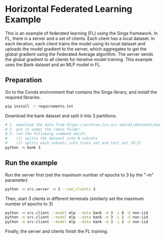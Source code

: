 <!--
    Licensed to the Apache Software Foundation (ASF) under one
    or more contributor license agreements.  See the NOTICE file
    distributed with < this work for additional information
    regarding copyright ownership.  The ASF licenses this file
    to you under the Apache License, Version 2.0 (the
    "License"); you may not use this file except in compliance
    with the License.  You may obtain a copy of the License at

      http://www.apache.org/licenses/LICENSE-2.0

    Unless required by applicable law or agreed to in writing,
    software distributed under the License is distributed on an
    "AS IS" BASIS, WITHOUT WARRANTIES OR CONDITIONS OF ANY
    KIND, either express or implied.  See the License for the
    specific language governing permissions and limitations
    under the License.
-->


# Horizontal Federated Learning Example

This is an example of federated learning (FL) using the Singa framework. In FL, there is a server and a set of clients. Each client has a local dataset. 
In each iteration, each client trains the model using its local dataset and uploads the model gradient to the server, which aggregates to get the global
gradient using the Federated Average algorithm. The server sends the global gradient to all clients for iterative model training. 
This example uses the Bank dataset and an MLP model in FL.

## Preparation

Go to the Conda environment that contains the Singa library, and install the required libraries.

```bash
pip install -r requirements.txt
```

Download the bank dataset and split it into 3 partitions.

```bash
# 1. download the data from https://archive.ics.uci.edu/ml/datasets/bank+marketing
# 2. put it under the /data folder
# 3. run the following command which:
#    (1) splits the dataset into N subsets
#    (2) splits each subsets into train set and test set (8:2)
python -m bank 3
```

## Run the example

Run the server first (set the maximum number of epochs to 3 by the "-m" parameter)

```bash
python -m src.server -m 3 --num_clients 3
```

Then, start 3 clients in different terminals (similarly set the maximum number of epochs to 3)

```bash
python -m src.client --model mlp --data bank -m 3 -i 0 -d non-iid
python -m src.client --model mlp --data bank -m 3 -i 1 -d non-iid
python -m src.client --model mlp --data bank -m 3 -i 2 -d non-iid
```

Finally, the server and clients finish the FL training. 
